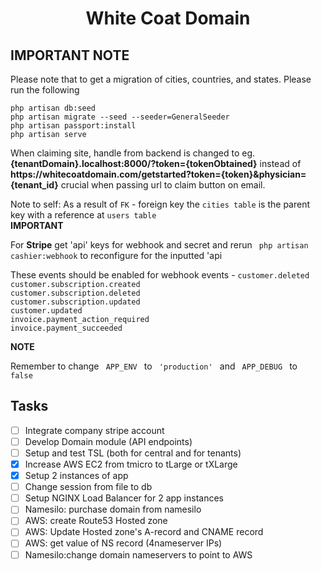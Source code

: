 <h1 align="center">White Coat Domain</h1>

## IMPORTANT NOTE
Please note that to get a migration of cities, countries, and states.
Please run the following 
<p>
    <code>php artisan db:seed</code> <br/> 
    <code>php artisan migrate --seed --seeder=GeneralSeeder</code> <br/> 
    <code>php artisan passport:install</code> <br/> 
    <code>php artisan serve</code> <br/> 
</p>
<p>
    When claiming site, handle from backend is changed to  eg. <strong>{tenantDomain}.localhost:8000/?token={tokenObtained}</strong> instead of <strong>https://whitecoatdomain.com/getstarted?token={token}&physician={tenant_id}</strong> crucial when passing url to claim button on email.
</p>
Note to self: As a result of <code>FK</code> - foreign key the <code>cities table</code> is the parent key with a reference at <code>users table</code><br/>
<b>IMPORTANT</b><p>For <strong>Stripe</strong> get 'api' keys for webhook and secret and rerun <code> php artisan cashier:webhook</code> to reconfigure for the inputted 'api</p>
<p>These events should be enabled for webhook events - <code>customer.deleted
customer.subscription.created
customer.subscription.deleted
customer.subscription.updated
customer.updated
invoice.payment_action_required
invoice.payment_succeeded</code></p>

<strong>NOTE</strong><p>Remember to change <code> APP_ENV </code> to <code> 'production' </code> and <code> APP_DEBUG </code> to <code> false </code></p>

## Tasks 

- [ ] Integrate company stripe account
- [ ] Develop Domain module (API endpoints)
- [ ] Setup and test TSL (both for central and for tenants)
- [x] Increase AWS EC2 from tmicro to tLarge or tXLarge
- [x] Setup 2 instances of app
- [ ] Change session from file to db
- [ ] Setup NGINX Load Balancer for 2 app instances
- [ ] Namesilo: purchase domain from namesilo
- [ ] AWS: create Route53 Hosted zone
- [ ] AWS: Update Hosted zone's A-record and CNAME record
- [ ] AWS: get value of NS record (4nameserver IPs)
- [ ] Namesilo:change domain nameservers to point to AWS 
